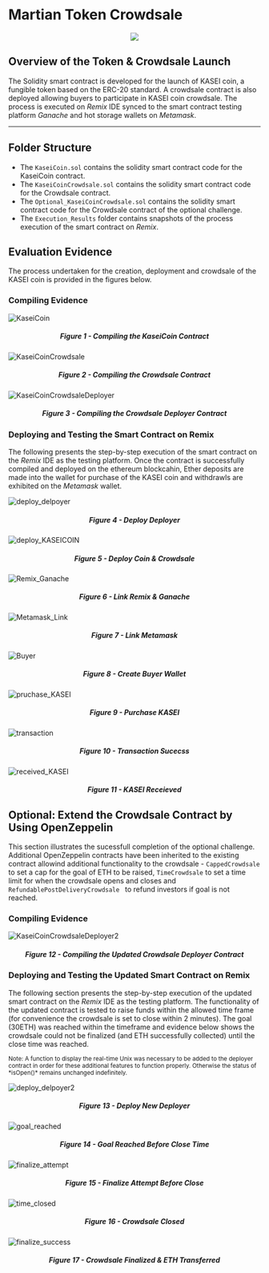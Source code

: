 # Martian Token Crowdsale
<center><img src="Images/application-image.png"/></center>


## **Overview of the Token & Crowdsale Launch**
The Solidity smart contract is developed for the launch of KASEI coin, a fungible token based on the ERC-20 standard. A crowdsale contract is also deployed allowing buyers to participate in KASEI coin crowdsale. The process is executed on *Remix* IDE synced to the smart contract testing platform *Ganache* and hot storage wallets on *Metamask*.
****

## **Folder Structure**

* The `KaseiCoin.sol` contains the solidity smart contract code for the KaseiCoin contract.
* The `KaseiCoinCrowdsale.sol` contains the solidity smart contract code for the Crowdsale contract.
* The `Optional_KaseiCoinCrowdsale.sol` contains the solidity smart contract code for the Crowdsale contract of the optional challenge.
* The `Execution_Results` folder contains snapshots of the process execution of the smart contract on *Remix*.


## **Evaluation Evidence**

The process undertaken for the creation, deployment and crowdsale of the KASEI coin is provided in the figures below.

### Compiling Evidence

![KaseiCoin](Execution_Results/compile_KaseiCoin.png)

##### <center>Figure 1 - Compiling the KaseiCoin Contract


![KaseiCoinCrowdsale](Execution_Results/compile_KaseiCoinCrowdsale.png)

##### <center>Figure 2 - Compiling the Crowdsale Contract

![KaseiCoinCrowdsaleDeployer](Execution_Results/compile_KaseiCoinCrowdsaleDeployer.png)

##### <center>Figure 3 - Compiling the Crowdsale Deployer Contract


### Deploying and Testing the Smart Contract on Remix
The following presents the step-by-step execution of the smart contract on the *Remix* IDE as the testing platform. Once the contract is successfully compiled and deployed on the ethereum blockcahin, Ether deposits are made into the wallet for purchase of the KASEI coin and withdrawls are exhibited on the *Metamask* wallet.


![deploy_delpoyer](Execution_Results/deploy_deployer.png)

##### <center>Figure 4 - Deploy Deployer

![deploy_KASEICOIN](Execution_Results/deploy_KASEI_crowdsale.png)

##### <center>Figure 5 - Deploy Coin & Crowdsale

![Remix_Ganache](Execution_Results/connect_remix_ganache.png)



##### <center>Figure 6 - Link Remix & Ganache


![Metamask_Link](Execution_Results/connect_metamask.png)


##### <center>Figure 7 - Link Metamask


![Buyer](Execution_Results/buyer_wallet.PNG)

##### <center>Figure 8 - Create Buyer Wallet


![pruchase_KASEI](Execution_Results/purchase_KASEI.PNG)



##### <center>Figure 9 - Purchase KASEI


![transaction](Execution_Results/transaction_success.PNG)


##### <center>Figure 10 - Transaction Sucecss


![received_KASEI](Execution_Results/KASEI_recieved.PNG)

##### <center>Figure 11 - KASEI Receieved

## **Optional: Extend the Crowdsale Contract by Using OpenZeppelin**

This section illustrates the sucessfull completion of the optional challenge. Additional OpenZeppelin contracts have been inherited to the existing contract allowind additional functionality to the crowdsale - `CappedCrowdsale` to set a cap for the goal of ETH to be raised, `TimeCrowdsale` to set a time limit for when the crowdsale opens and closes and `RefundablePostDeliveryCrowdsale ` to refund investors if goal is not reached.

### Compiling Evidence

![KaseiCoinCrowdsaleDeployer2](Execution_Results/Optional_challenge/compile.PNG)

##### <center>Figure 12 - Compiling the Updated Crowdsale Deployer Contract


### Deploying and Testing the Updated Smart Contract on Remix
The following section presents the step-by-step execution of the updated smart contract on the *Remix* IDE as the testing platform. The functionality of the updated contract is tested to raise funds within the allowed time frame (for convenience the crowdsale is set to close within 2 minutes). The goal (30ETH) was reached within the timeframe and evidence below shows the crowdsale could not be finalized (and ETH successfully collected) until the close time was reached. 
<br>

<sup>
Note: A function to display the real-time Unix was necessary to be added to the deployer contract in order for these additional features to function properly. Otherwise the status of *isOpen()* remains unchanged indefinitely.</sup>
<br>



![deploy_delpoyer2](Execution_Results/Optional_challenge/deploy_deployer.PNG)

##### <center>Figure 13 - Deploy New Deployer

![goal_reached](Execution_Results/Optional_challenge/goal_reached_before_close.PNG)

##### <center>Figure 14 - Goal Reached Before Close Time

![finalize_attempt](Execution_Results/Optional_challenge/finalize_fail_before_close.PNG)

##### <center>Figure 15 - Finalize Attempt Before Close


![time_closed](Execution_Results/Optional_challenge/closed_before_finalize.PNG)

##### <center>Figure 16 - Crowdsale Closed

![finalize_success](Execution_Results/Optional_challenge/finalize_successful_ETH_transferred.PNG)

##### <center>Figure 17 - Crowdsale Finalized & ETH Transferred
